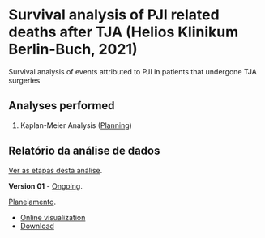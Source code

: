 # Survival analysis of PJI related deaths after TJA (Helios Klinikum Berlin-Buch, 2021)

Survival analysis of events attributed to PJI in patients that undergone TJA surgeries

## Analyses performed

1. Kaplan-Meier Analysis ([Planning][proj-v01])
<!-- 2. yyy ([Planejamento][proj-yyy]) -->
<!-- 3. zzz ([Planejamento][proj-zzz]) -->

[proj-v01]: https://github.com/philsf-biostat/analise_dados_LT_2021/projects/1
[proj-yyy]: https://github.com/philsf-biostat/analise_dados_LT_2021/projects/yyy
[proj-zzz]: https://github.com/philsf-biostat/analise_dados_LT_2021/projects/zzz

## Relatório da análise de dados

[Ver as etapas desta análise][releases].

**Version 01** - [Ongoing][milestone-v01].

[Planejamento][v01-project].

- [Online visualization][reportviz-v01]
- [Download][pdf-v01]

<!-- **Versão 02 - Defesa** - [Em elaboração][milestone-posqual]. -->

<!-- [Planejamento][v02-project]. -->

<!-- - [Visualização online][reportviz-v02] -->
<!-- - Download -->

[releases]: https://github.com/philsf-biostat/analise_dados_LT_2021/releases/
[milestone-v01]: https://github.com/philsf-biostat/analise_dados_LT_2021/milestone/1
[reportviz-v01]: report/analise_dados_LT_2021-v01.md
[docx-v01]: report/analise_dados_LT_2021-v01.docx?raw=true
[pdf-v01]: report/analise_dados_LT_2021-v01.pdf?raw=true
[v01-project]: https://github.com/philsf-biostat/analise_dados_LT_2021/projects/1

<!-- [milestone-v02]: https://github.com/philsf-biostat/analise_dados_LT_2021/milestone/xxx -->
<!-- [reportviz-v02]: report/analise_dados_LT_2021-v02.md -->
<!-- [docx-v02]: report/analise_dados_LT_2021-v02.docx?raw=true -->
<!-- [v02-project]: https://github.com/philsf-biostat/analise_dados_LT_2021/projects/xxx -->

